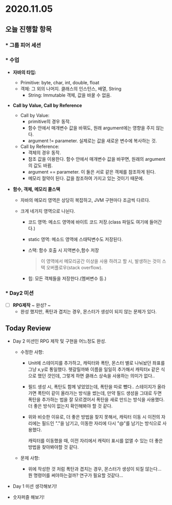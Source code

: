 # 2020.11.05

## 오늘 진행할 항목

### * 그룹 피어 세션

### * 수업

* **자바의 타입:**

  * Primitive: byte, char, int, double, float
  * 객체: 그 외의 나머지. 클래스의 인스턴스, 배열, String
    * String: Immutable 객체, 값을 바꿀 수 없음.

* **Call by Value, Call by Reference**

  * Call by Value:
    * primitive의 경우 동작.
    * 함수 안에서 매개변수 값을 바꿔도, 원래 argument에는 영향을 주지 않는다.
    * argument != parameter. 실제로는 값을 새로운 변수에 복사하는 것.
  * Call by Reference:
    * 객체의 경우 동작.
    * 참조 값을 이용한다. 함수 안에서 매개변수 값을 바꾸면, 원래의 argument의 값도 바뀜.
    * argument == parameter. 이 둘은 서로 같은 객체를 참조하게 된다.
    * 메모리 절약이 된다. 값을 참조하여 가지고 있는 것이기 때문에.

* **함수, 객체, 메모리 콜스택**

  * 자바의 메모리 영역은 상당히 복잡하고, JVM 구현마다 조금씩 다르다.

  * 크게 네가지 영역으로 나뉜다.

    * 코드 영역:
      메소드 영역에 바이트 코드 저장.(class 파일도 여기에 들어간다.)

    * static 영역:
      메소드 영역에 스태틱변수도 저장된다.

    * 스택:
      함수 호출 시 지역변수,함수 저장

      > 이 영역에서 메모리공간 이상을 사용 하려고 할 시, 발생하는 것이 스택 오버플로우(stack overflow).

    * 힙:
      모든 객체들을 저장한다.(멤버변수 등.)

### * Day2 미션

- [ ] **RPG제작** ~ 완성? ~
  - 완성 했지만, 폭탄과 겹치는 경우, 몬스터가 생성이 되지 않는 문제가 있다.



## Today Review

* Day 2 미션인 RPG 제작 및 구현을 어느정도 완성.

  * 수정한 사항:

    * Unit에 스테이지를 추가하고, 캐릭터와 폭탄, 몬스터 별로 나눠놨던 좌표를 그냥 x,y로 통일했다.
      헷갈릴까봐 이름을 일일히 추가해서 캐릭터x 같은 식으로 했던 것인데, 그렇게 하면 클래스 상속을 사용하는 의미가 없다..

    * 필드 생성 시, 폭탄도 함께 넣었었는데, 폭탄을 따로 뺐다..
      스테이지가 올라가면 폭탄이 같이 올라가는 방식을 썼는데, 만약 필드 생성을 그대로 두면 폭탄을 추가하는 법을 잘 모르겠어서 폭탄을 새로 만드는 방식을 사용했다.
      더 좋은 방식이 없는지 확인해봐야 할 것 같다.

    * 위와 비슷한 이유로, 더 좋은 방법을 찾지 못해서, 캐릭터 이동 시 이전의 자리에는 필드인 "."을 남기고, 이동한 자리에 다시 "@"를 남기는 방식으로 사용했다. 

      캐릭터를 이동했을 때, 이전 자리에서 캐릭터 표시를 없앨 수 있는 더 좋은 방법을 찾아봐야할 것 같다.

  * 문제 사항:

    *  위에 작성한 것 처럼 폭탄과 겹치는 경우, 몬스터가 생성이 되질 않는다... 뭔 명령어를 써야하는걸까? 연구가 필요할 것같다...

* Day 1 미션 생각해보기!

* 숫자퍼즐 해보기!

